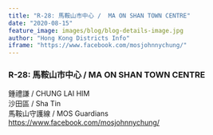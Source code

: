 ```yaml
---
title: "R-28: 馬鞍山市中心 /  MA ON SHAN TOWN CENTRE"
date: "2020-08-15"
feature_image: images/blog/blog-details-image.jpg
author: "Hong Kong Districts Info"
iframe: "https://www.facebook.com/mosjohnnychung/"
---
```


### R-28: 馬鞍山市中心 /  MA ON SHAN TOWN CENTRE  
鍾禮謙 /  CHUNG LAI HIM  
沙田區 / Sha Tin  
馬鞍山守護線 /  MOS Guardians  
https://www.facebook.com/mosjohnnychung/
